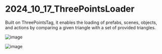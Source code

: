 # 2024_10_17_ThreePointsLoader
Built on ThreePointsTag, it enables the loading of prefabs, scenes, objects, and actions by comparing a given triangle with a set of provided triangles.



![image](https://github.com/user-attachments/assets/ebcd2b5c-1c9f-42ed-b5a8-adb76a677284)


![image](https://github.com/user-attachments/assets/6e6757ee-7ff0-4639-9ecb-b566a5050574)
